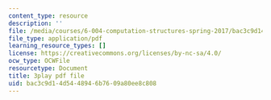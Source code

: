 ```yaml
---
content_type: resource
description: ''
file: /media/courses/6-004-computation-structures-spring-2017/bac3c9d14d5448946b7609a80ee8c808_LW-8wbtPQIE.pdf
file_type: application/pdf
learning_resource_types: []
license: https://creativecommons.org/licenses/by-nc-sa/4.0/
ocw_type: OCWFile
resourcetype: Document
title: 3play pdf file
uid: bac3c9d1-4d54-4894-6b76-09a80ee8c808
---
```

